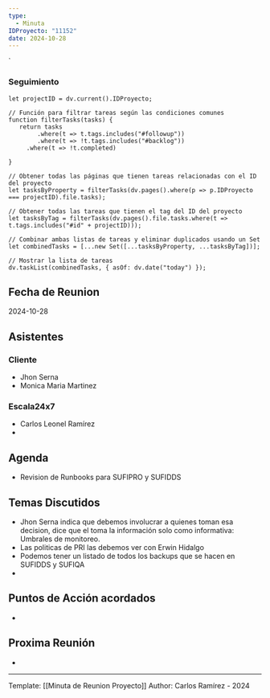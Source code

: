 ```yaml
---
type:
  - Minuta
IDProyecto: "11152"
date: 2024-10-28
---
```

`

### Seguimiento

```dataviewjs
let projectID = dv.current().IDProyecto;

// Función para filtrar tareas según las condiciones comunes
function filterTasks(tasks) {
   return tasks
        .where(t => t.tags.includes("#followup"))
        .where(t => !t.tags.includes("#backlog"))
     .where(t => !t.completed)
        
}

// Obtener todas las páginas que tienen tareas relacionadas con el ID del proyecto
let tasksByProperty = filterTasks(dv.pages().where(p => p.IDProyecto === projectID).file.tasks);

// Obtener todas las tareas que tienen el tag del ID del proyecto
let tasksByTag = filterTasks(dv.pages().file.tasks.where(t => t.tags.includes("#id" + projectID)));

// Combinar ambas listas de tareas y eliminar duplicados usando un Set
let combinedTasks = [...new Set([...tasksByProperty, ...tasksByTag])];

// Mostrar la lista de tareas
dv.taskList(combinedTasks, { asOf: dv.date("today") });
 ```
## Fecha de Reunion
2024-10-28

## Asistentes

### Cliente
* Jhon Serna
* Monica Maria  Martinez
### Escala24x7
- Carlos Leonel Ramírez
-  

## Agenda
* Revision de Runbooks para SUFIPRO y SUFIDDS
## Temas Discutidos
*  Jhon Serna indica que debemos involucrar a quienes toman esa decision, dice que el toma la información solo como informativa: Umbrales de monitoreo.
* Las politicas de PRI las debemos ver con Erwin Hidalgo
* Podemos tener un listado de todos los backups que se hacen en SUFIDDS y SUFIQA
* 
## Puntos de Acción acordados
- 

## Proxima Reunión
*   

---
Template: [[Minuta de Reunion Proyecto]]
Author: Carlos Ramírez - 2024
